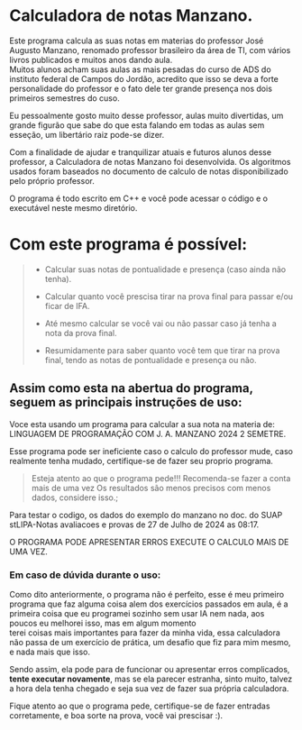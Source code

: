 # **Calculadora de notas Manzano.**

<p>Este programa calcula as suas notas em materias do professor José Augusto Manzano, renomado professor brasileiro da área de TI, com vários livros publicados e muitos anos dando aula.<br>
Muitos alunos acham suas aulas as mais pesadas do curso de ADS do instituto federal de Campos do Jordão, acredito que isso se deva a forte personalidade do professor e o fato dele ter grande presença nos dois primeiros semestres do cuso.</p>

<p>Eu pessoalmente gosto muito desse professor, aulas muito divertidas, um grande figurão que sabe do que esta falando em todas as aulas sem esseção, um libertário raiz pode-se dizer.</p>

<p>Com a finalidade de ajudar e tranquilizar atuais e futuros alunos desse professor, a Calculadora de notas Manzano foi desenvolvida. Os algoritmos usados foram baseados no documento de calculo de notas disponibilizado pelo próprio professor.</p>

<p>O programa é todo escrito em C++ e você pode acessar o código e o executável neste mesmo diretório.</p>

# Com este programa é possível:
 
 > + Calcular suas notas de pontualidade e presença (caso ainda não tenha).
 > + Calcular quanto você prescisa tirar na prova final para passar e/ou ficar de IFA.
 > + Até mesmo calcular se você vai ou não passar caso já tenha a nota da prova final.
 >
 > + Resumidamente para saber quanto você tem que tirar na prova final, tendo as notas de pontualidade e presença ou não.

## Assim como esta na abertua do programa, seguem as principais instruções de uso:

  Voce esta usando um programa para calcular a sua nota na materia de: LINGUAGEM DE PROGRAMAÇÃO COM J. A. MANZANO 2024 2  SEMETRE. 

  Esse programa pode ser ineficiente caso o calculo do professor mude, caso realmente tenha mudado, certifique-se de fazer seu proprio programa.

  > Esteja atento ao que o programa pede!!!
  > Recomenda-se fazer a conta mais de uma vez
  > Os resultados são menos precisos com menos dados, considere isso.;
    
  Para testar o codigo, os dados do exemplo do manzano no doc. do SUAP stLIPA-Notas avaliacoes e provas de 27 de Julho de 2024 as 08:17.

  O PROGRAMA PODE APRESENTAR ERROS EXECUTE O CALCULO MAIS DE UMA VEZ.

### Em caso de dúvida durante o uso:

Como dito anteriormente, o programa não é perfeito, esse é meu primeiro programa que faz alguma coisa alem dos exercícios passados em aula, é a primeira coisa que eu programei sozinho sem usar IA nem nada, aos poucos eu melhorei isso, mas em algum momento <br>
terei coisas mais importantes para fazer da minha vida, essa calculadora não passa de um exercício de prática, um desafio que fiz para mim mesmo, e nada mais que isso.

Sendo assim, ela pode para de funcionar ou apresentar erros complicados, **tente executar novamente**, mas se ela parecer estranha, sinto muito, talvez a hora dela tenha chegado e seja sua vez de fazer sua própria calculadora. 

Fique atento ao que o programa pede, certifique-se de fazer entradas corretamente, e boa sorte na prova, você vai prescisar :).
